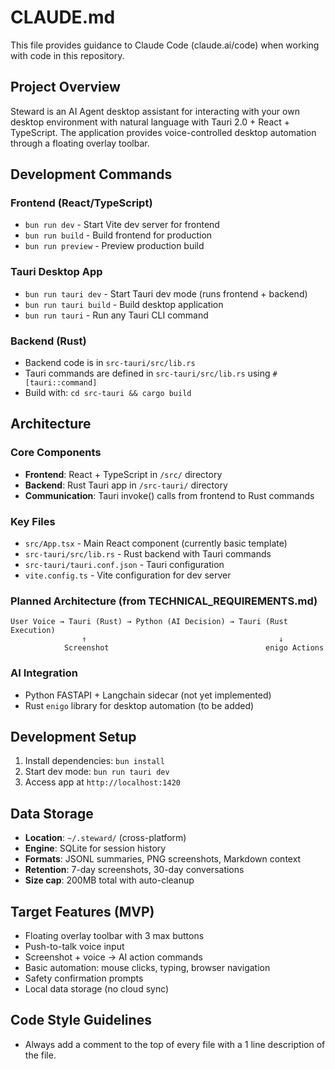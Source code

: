 # CLAUDE.md

This file provides guidance to Claude Code (claude.ai/code) when working with code in this repository.

## Project Overview

Steward is an AI Agent desktop assistant for interacting with your own desktop environment with natural language with Tauri 2.0 + React + TypeScript. The application provides voice-controlled desktop automation through a floating overlay toolbar.

## Development Commands

### Frontend (React/TypeScript)
- `bun run dev` - Start Vite dev server for frontend
- `bun run build` - Build frontend for production
- `bun run preview` - Preview production build

### Tauri Desktop App
- `bun run tauri dev` - Start Tauri dev mode (runs frontend + backend)
- `bun run tauri build` - Build desktop application
- `bun run tauri` - Run any Tauri CLI command

### Backend (Rust)
- Backend code is in `src-tauri/src/lib.rs`
- Tauri commands are defined in `src-tauri/src/lib.rs` using `#[tauri::command]`
- Build with: `cd src-tauri && cargo build`

## Architecture

### Core Components
- **Frontend**: React + TypeScript in `/src/` directory
- **Backend**: Rust Tauri app in `/src-tauri/` directory
- **Communication**: Tauri invoke() calls from frontend to Rust commands

### Key Files
- `src/App.tsx` - Main React component (currently basic template)
- `src-tauri/src/lib.rs` - Rust backend with Tauri commands
- `src-tauri/tauri.conf.json` - Tauri configuration
- `vite.config.ts` - Vite configuration for dev server

### Planned Architecture (from TECHNICAL_REQUIREMENTS.md)
```
User Voice → Tauri (Rust) → Python (AI Decision) → Tauri (Rust Execution)
                ↑                                           ↓
            Screenshot                                   enigo Actions
```

### AI Integration
- Python FASTAPI + Langchain sidecar (not yet implemented)
- Rust `enigo` library for desktop automation (to be added)

## Development Setup

1. Install dependencies: `bun install`
2. Start dev mode: `bun run tauri dev`
3. Access app at `http://localhost:1420`

## Data Storage
- **Location**: `~/.steward/` (cross-platform)
- **Engine**: SQLite for session history
- **Formats**: JSONL summaries, PNG screenshots, Markdown context
- **Retention**: 7-day screenshots, 30-day conversations
- **Size cap**: 200MB total with auto-cleanup

## Target Features (MVP)
- Floating overlay toolbar with 3 max buttons
- Push-to-talk voice input
- Screenshot + voice → AI action commands
- Basic automation: mouse clicks, typing, browser navigation
- Safety confirmation prompts
- Local data storage (no cloud sync)

## Code Style Guidelines
- Always add a comment to the top of every file with a 1 line description of the file.
